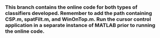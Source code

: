 ### This branch contains the online code for both types of classifiers developed. Remember to add the path containing CSP.m, spatFilt.m, and WinOnTop.m. Run the cursor control application in a separate instance of MATLAB prior to running the online code.
